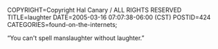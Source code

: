COPYRIGHT=Copyright Hal Canary / ALL RIGHTS RESERVED
TITLE=laughter
DATE=2005-03-16 07:07:38-06:00 (CST)
POSTID=424
CATEGORIES=found-on-the-internets;

“You can't spell manslaughter without laughter.”
